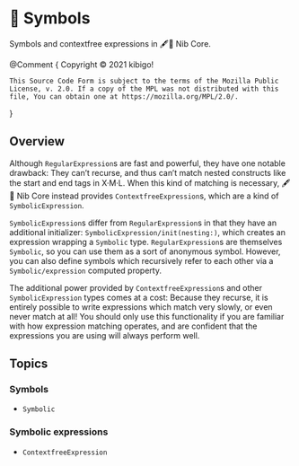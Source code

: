 #  🔣 Symbols  #

Symbols and contextfree expressions in 🖋🥑 Nib Core.

@Comment {
	Copyright © 2021 kibigo!

	This Source Code Form is subject to the terms of the Mozilla Public License, v. 2.0. If a copy of the MPL was not distributed with this file, You can obtain one at https://mozilla.org/MPL/2.0/.
}


##  Overview  ##

Although ``RegularExpression``s are fast and powerful, they have one notable drawback:
They can’t recurse, and thus can’t match nested constructs like the start and end tags in X·M·L.
When this kind of matching is necessary, 🖋🥑 Nib Core instead provides ``ContextfreeExpression``s, which are a kind of ``SymbolicExpression``.

`SymbolicExpression`s differ from `RegularExpression`s in that they have an additional initializer: ``SymbolicExpression/init(nesting:)``, which creates an expression wrapping a ``Symbolic`` type.
`RegularExpression`s are themselves `Symbolic`, so you can use them as a sort of anonymous symbol.
However, you can also define symbols which recursively refer to each other via a ``Symbolic/expression`` computed property.

The additional power provided by `ContextfreeExpression`s and other `SymbolicExpression` types comes at a cost:
Because they recurse, it is entirely possible to write expressions which match very slowly, or even never match at all!
You should only use this functionality if you are familiar with how expression matching operates, and are confident that the expressions you are using will always perform well.


## Topics


###  Symbols  ###

 +  ``Symbolic``


###  Symbolic expressions  ###

 +  ``ContextfreeExpression``
